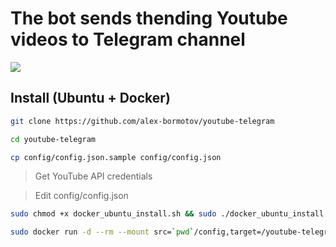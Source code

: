 # The bot sends thending Youtube videos to Telegram channel

![](https://github.com/alex-bormotov/youtube-telegram/workflows/Github-CICD/badge.svg)

## Install (Ubuntu + Docker)

```bash
git clone https://github.com/alex-bormotov/youtube-telegram
```

```bash
cd youtube-telegram
```

```bash
cp config/config.json.sample config/config.json
```

> Get YouTube API credentials

> Edit config/config.json

```bash
sudo chmod +x docker_ubuntu_install.sh && sudo ./docker_ubuntu_install.sh
```

```bash
sudo docker run -d --rm --mount src=`pwd`/config,target=/youtube-telegram/config,type=bind skilfulll1/youtube-telegram:latest
```
